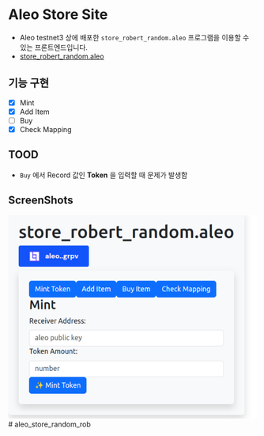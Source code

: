 # Aleo Store Site

- Aleo testnet3 상에 배포한 `store_robert_random.aleo` 프로그램을 이용할 수 있는 프론트엔드입니다.
- [store_robert_random.aleo](https://explorer.hamp.app/program?id=store_robert_random.aleo)

## 기능 구현

- [x] Mint
- [x] Add Item
- [ ] Buy
- [x] Check Mapping

## TOOD

- `Buy` 에서 Record 값인 **Token** 을 입력할 때 문제가 발생함

## ScreenShots

<img width="1440" alt="image" src="https://github.com/hex-aragon/aleo_store_random_rob/blob/main/dapp_cap_ro.png?raw=true">
# aleo_store_random_rob
